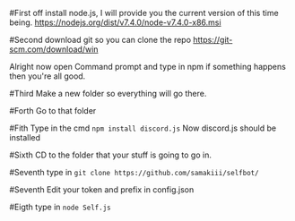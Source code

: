 #First off install node.js, I will provide you the current version of this time being. 
https://nodejs.org/dist/v7.4.0/node-v7.4.0-x86.msi

#Second download git so you can clone the repo
https://git-scm.com/download/win

Alright now open Command prompt
and type in npm
if something happens then you're all good.

#Third
Make a new folder so everything will go there.

#Forth
Go to that folder

#Fith
Type in the cmd `npm install discord.js`
Now discord.js should be installed

#Sixth
CD to the folder that your stuff is going to go in.

#Seventh
type in `git clone https://github.com/samakiii/selfbot/`

#Seventh
Edit your token and prefix in config.json

#Eigth
type in `node Self.js`
